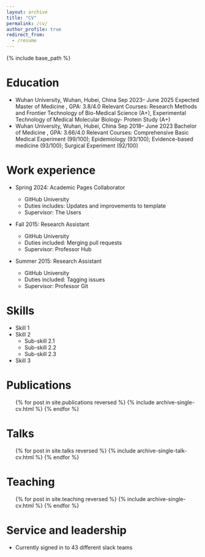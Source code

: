 ```yaml
---
layout: archive
title: "CV"
permalink: /cv/
author_profile: true
redirect_from:
  - /resume
---
```


{% include base_path %}

Education
======
*  Wuhan University, Wuhan, Hubei, China
 Sep 2023– June 2025
 Expected
 Master of Medicine , GPA: 3.8/4.0
 Relevant Courses: Research Methods and Frontier Technology of Bio-Medical Science (A+), Experimental
 Technology of Medical Molecular Biology- Protein Study (A+)
*  Wuhan University, Wuhan, Hubei, China
 Sep 2018– June 2023
 Bachelor of Medicine , GPA: 3.66/4.0
 Relevant Courses: Comprehensive Basic Medical Experiment (99/100); Epidemiology (93/100);
 Evidence-based medicine (93/100); Surgical Experiment (92/100)

Work experience
======
* Spring 2024: Academic Pages Collaborator
  * GitHub University
  * Duties includes: Updates and improvements to template
  * Supervisor: The Users

* Fall 2015: Research Assistant
  * GitHub University
  * Duties included: Merging pull requests
  * Supervisor: Professor Hub

* Summer 2015: Research Assistant
  * GitHub University
  * Duties included: Tagging issues
  * Supervisor: Professor Git
  
Skills
======
* Skill 1
* Skill 2
  * Sub-skill 2.1
  * Sub-skill 2.2
  * Sub-skill 2.3
* Skill 3

Publications
======
  <ul>{% for post in site.publications reversed %}
    {% include archive-single-cv.html %}
  {% endfor %}</ul>
  
Talks
======
  <ul>{% for post in site.talks reversed %}
    {% include archive-single-talk-cv.html  %}
  {% endfor %}</ul>
  
Teaching
======
  <ul>{% for post in site.teaching reversed %}
    {% include archive-single-cv.html %}
  {% endfor %}</ul>
  
Service and leadership
======
* Currently signed in to 43 different slack teams

